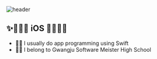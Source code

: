 
![header](https://capsule-render.vercel.app/api?type=waving&color=gradient&height=300&section=header&text=You%20Jin&fontSize=77)

## **✨👩🏻‍💻 iOS 👩🏻‍💻✨**

- ☝🏻 I usually do app programming using Swift 
- ✌🏻 I belong to Gwangju Software Meister High School
